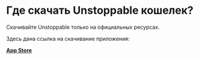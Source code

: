 # Где скачать Unstoppable кошелек?

Скачивайте Unstoppable только на официальных ресурсах.

Здесь дана ссылка на скачивание приложения:


[**App Store**](https://apps.apple.com/app/bank-bitcoin-wallet/id1447619907)
